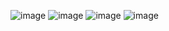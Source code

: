 ![image](https://github.com/senayazicioglu/react-native-blog/assets/79763384/14444226-5c2d-4c35-9217-c59b5ce5eb38)
![image](https://github.com/senayazicioglu/react-native-blog/assets/79763384/c975a794-6198-45e0-ba5b-d3345f9a8b04)
![image](https://github.com/senayazicioglu/react-native-blog/assets/79763384/b1b11947-a846-4445-a775-0421463d045b)
![image](https://github.com/senayazicioglu/react-native-blog/assets/79763384/3d5f26b5-2144-4822-818e-053b3a362048)
